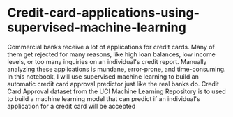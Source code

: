 # Credit-card-applications-using-supervised-machine-learning
Commercial banks receive a lot of applications for credit cards. Many of them get rejected for many reasons, like high loan balances, low income levels, or too many inquiries on an individual's credit report. Manually analyzing these applications is mundane, error-prone, and time-consuming. In this notebook, I will use supervised machine learning to build an automatic credit card approval predictor just like the real banks do. Credit Card Approval dataset from the UCI Machine Learning Repository is to used to build a machine learning model that can predict if an individual's application for a credit card will be accepted
